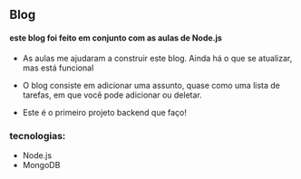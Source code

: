 ## Blog

#### este blog foi feito em conjunto com as aulas de Node.js
* As aulas me ajudaram a construir este blog. Ainda há o que se atualizar, mas está funcional

* O blog consiste em adicionar uma assunto, quase como uma lista de tarefas, em que você pode adicionar ou deletar.

* Este é o primeiro projeto backend que faço!

### tecnologias:
* Node.js   
* MongoDB

